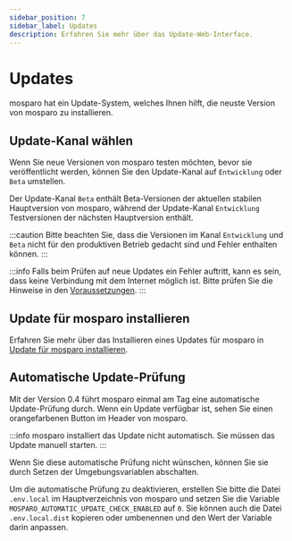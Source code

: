 ```yaml
---
sidebar_position: 7
sidebar_label: Updates
description: Erfahren Sie mehr über das Update-Web-Interface.
---
```


# Updates

mosparo hat ein Update-System, welches Ihnen hilft, die neuste Version von mosparo zu installieren.

## Update-Kanal wählen

Wenn Sie neue Versionen von mosparo testen möchten, bevor sie veröffentlicht werden, können Sie den Update-Kanal auf `Entwicklung` oder `Beta` umstellen.

Der Update-Kanal `Beta` enthält Beta-Versionen der aktuellen stabilen Hauptversion von mosparo, während der Update-Kanal `Entwicklung` Testversionen der nächsten Hauptversion enthält.

:::caution
Bitte beachten Sie, dass die Versionen im Kanal `Entwicklung` und `Beta` nicht für den produktiven Betrieb gedacht sind und Fehler enthalten können.
:::

:::info
Falls beim Prüfen auf neue Updates ein Fehler auftritt, kann es sein, dass keine Verbindung mit dem Internet möglich ist. Bitte prüfen Sie die Hinweise in den [Voraussetzungen](../installation/requirements#verbindung-zum-internet).
:::

## Update für mosparo installieren

Erfahren Sie mehr über das Installieren eines Updates für mosparo in [Update für mosparo installieren](../installation/update).

## Automatische Update-Prüfung

Mit der Version 0.4 führt mosparo einmal am Tag eine automatische Update-Prüfung durch. Wenn ein Update verfügbar ist, sehen Sie einen orangefarbenen Button im Header von mosparo. 

:::info
mosparo installiert das Update nicht automatisch. Sie müssen das Update manuell starten.
:::

Wenn Sie diese automatische Prüfung nicht wünschen, können Sie sie durch Setzen der Umgebungsvariablen abschalten.

Um die automatische Prüfung zu deaktivieren, erstellen Sie bitte die Datei `.env.local` im Hauptverzeichnis von mosparo und setzen Sie die Variable `MOSPARO_AUTOMATIC_UPDATE_CHECK_ENABLED` auf `0`. Sie können auch die Datei `.env.local.dist` kopieren oder umbenennen und den Wert der Variable darin anpassen.